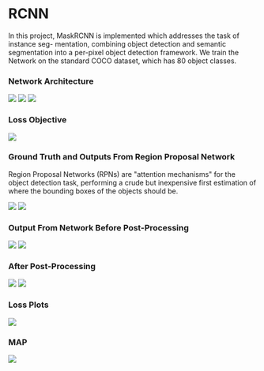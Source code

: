 # RCNN

In this project, MaskRCNN is implemented which addresses the task of instance seg-
mentation, combining object detection and semantic segmentation into a per-pixel object detection framework. We train the Network on the standard COCO dataset, which has 80 object classes.

### Network Architecture
![](images/NetworkArchitecture.png)
![](images/network1.png)
![](images/network2.png)

### Loss Objective
![](images/Loss1.png)

### Ground Truth and Outputs From Region Proposal Network
Region Proposal Networks (RPNs) are "attention mechanisms" for the object detection task, performing a crude but inexpensive first estimation of where the bounding boxes of the objects should be. 

![](images/GTandRPN.png)
![](images/GTandRPN2.png)

### Output From Network Before Post-Processing
![](images/networkOutput.png)
![](images/networkOutput1.png)


### After Post-Processing
![](images/postProc.png)
![](images/postProc1.png)

### Loss Plots
![](images/Losses.png)

### MAP
![](images/MAP.png)



